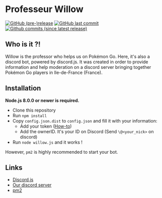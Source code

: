 # Professeur Willow

[![GitHub (pre-)release](https://img.shields.io/github/release/fnev-eu/Professeur-Willow/all.svg?style=flat-square)]()
[![GitHub last commit](https://img.shields.io/github/last-commit/fnev-eu/Professeur-Willow.svg?style=flat-square)]()
[![Github commits (since latest release)](https://img.shields.io/github/commits-since/fnev-eu/Professeur-Willow/latest.svg?style=flat-square)]()
## Who is it ?!
Willow is the professor who helps us on Pokémon Go. Here, it's also a discord bot, powered by discord.js.
It was created in order to provide information and help moderation on a discord server bringing together Pokémon Go players in Ile-de-France (France).

## Installation
**Node.js 8.0.0 or newer is required.**
- Clone this repository
- Run `npm install`
- Copy `config.json.dist` to `config.json` and fill it with your information:
  - Add your token ([How-to](https://github.com/reactiflux/discord-irc/wiki/Creating-a-discord-bot-&-getting-a-token))
  - Add the ownerID. It's your ID on Discord (Send `\@<your_nick>` on discord)
- Run `node willow.js` and it works !

However, `pm2` is highly recommended to start your bot.

## Links
- [Discord.js](https://discord.js.org/)
- [Our discord server](https://discord.gg/v6R2BRP)
- [pm2](http://pm2.keymetrics.io/)
